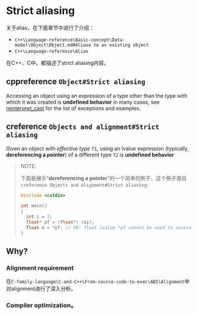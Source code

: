 # Strict aliasing

关于alias，在下面章节中进行了介绍：

- `C++\Language-reference\Basic-concept\Data-model\Object\Object.md#Aliase to an existing object`
- `C++\Language-reference\Alias`

在C++、C中，都描述了strict aliasing内容。

## cppreference `Object#Strict aliasing`

Accessing an object using an expression of a type other than the type with which it was created is **undefined behavior** in many cases, see [reinterpret_cast](reinterpret_cast.html#Type_aliasing) for the list of exceptions and examples.



## creference `Objects and alignment#Strict aliasing`

Given an object with *effective type* `T1`, using an lvalue expression (typically, **dereferencing a pointer**) of a different type `T2` is **undefined behavior**

> NOTE: 
>
> 下面是展示“**dereferencing a pointer**”的一个简单的例子，这个例子源自`creference Objects and alignment#Strict aliasing`: 
>
> ```c++
> #include <cstdio>
> 
> int main()
> {
> 	int i = 7;
> 	float* pf = (float*) (&i);
> 	float d = *pf; // UB: float lvalue *pf cannot be used to access int
> }
> 
> ```
>



## Why?

### Alignment requirement

在`C-family-language\C-and-C++\From-source-code-to-exec\ABI\Alignment`中对alignment进行了深入分析。

### Compiler optimization。